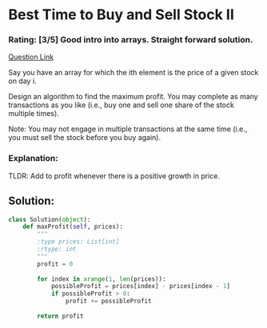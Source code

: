 # Best Time to Buy and Sell Stock II  

### Rating: [3/5] Good intro into arrays. Straight forward solution.

[Question Link](https://leetcode.com/problems/best-time-to-buy-and-sell-stock-ii/)  

Say you have an array for which the ith element is the price of a given stock on day i.  

Design an algorithm to find the maximum profit. You may complete as many transactions as you like (i.e., buy one and sell one share of the stock multiple times).  

Note: You may not engage in multiple transactions at the same time (i.e., you must sell the stock before you buy again).  

### Explanation:
TLDR: Add to profit whenever there is a positive growth in price.

## Solution:
```Python
class Solution(object):
    def maxProfit(self, prices):
        """
        :type prices: List[int]
        :rtype: int
        """
        profit = 0
        
        for index in xrange(1, len(prices)):
            possibleProfit = prices[index] - prices[index - 1]
            if possibleProfit > 0:
                profit += possibleProfit
                
        return profit
```
